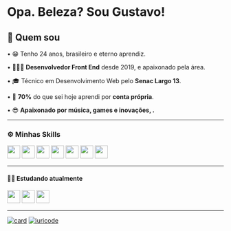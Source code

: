 # Opa. Beleza? Sou Gustavo!

## 🧐 Quem sou 
• 😁 Tenho 24 anos, brasileiro e eterno aprendiz. 

• 👨🏽‍💻 **Desenvolvedor Front End** desde 2019, e apaixonado pela área.

• 🎓 Técnico em Desenvolvimento Web pelo **Senac Largo 13**.

• 🚀 **70%** do que sei hoje aprendi  por **conta própria**.

• 😎 **Apaixonado por música, games e inovações, .**

---
### ⚙ Minhas Skills
<img src="https://cdn.jsdelivr.net/gh/devicons/devicon/icons/html5/html5-original.svg" width="30"/> <img src="https://cdn.jsdelivr.net/gh/devicons/devicon/icons/css3/css3-original.svg" width="30"/> <img src="https://cdn.jsdelivr.net/gh/devicons/devicon/icons/javascript/javascript-original.svg" width="30"/> <img src="https://cdn.jsdelivr.net/gh/devicons/devicon/icons/bootstrap/bootstrap-plain.svg" width="30"/> <img src="https://cdn.jsdelivr.net/gh/devicons/devicon/icons/php/php-original.svg" width="30"/> <img src="https://cdn.jsdelivr.net/gh/devicons/devicon/icons/dart/dart-original.svg" width="30"/> <img src="https://cdn.jsdelivr.net/gh/devicons/devicon/icons/flutter/flutter-original.svg" width="30"/>

---
#### 📖🚀 Estudando atualmente
<img src="https://cdn.jsdelivr.net/gh/devicons/devicon/icons/dart/dart-original.svg" width="30"/> <img src="https://cdn.jsdelivr.net/gh/devicons/devicon/icons/flutter/flutter-original.svg" width="30"/> <img src="https://cdn.jsdelivr.net/gh/devicons/devicon/icons/javascript/javascript-original.svg" width="30"/>

--- 
[![card](https://github-readme-stats.vercel.app/api?username=gustavovncsl&theme=default)](https://github.com/gustavovncsl/) [![iuricode](https://github-readme-stats.vercel.app/api/top-langs/?username=gustavovncsl&hide=html&layout=compact&theme=default)](https://github.com/gustavovncsl/)




